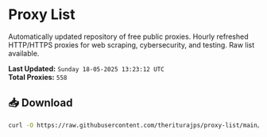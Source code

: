 # Proxy List

Automatically updated repository of free public proxies. Hourly refreshed HTTP/HTTPS proxies for web scraping, cybersecurity, and testing. Raw list available.

**Last Updated:** `Sunday 18-05-2025 13:23:12 UTC`  
**Total Proxies:** `558`

## 📥 Download
```bash
curl -O https://raw.githubusercontent.com/theriturajps/proxy-list/main/proxies.txt
